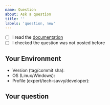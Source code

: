 ```yaml
---
name: Question
about: Ask a question
title: ''
labels: 'question, new'
---
```

- [ ] I read the [documentation](https://deeplime-io.github.io/onecode)
- [ ] I checked the question was not posted before

## Your Environment
* Version (tag/commit sha):
* OS (Linux/Windows):
* Profile (expert/tech-savvy/developer):


## Your question
